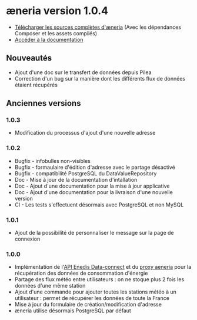 # æneria version 1.0.4

* [Télécharger les sources complètes d'æneria](http://statics.aeneria.com/) (Avec les dépendances Composer et les assets compilés)
* [Accéder à la documentation](https://docs.aeneria.com/fr/latest/)

## Nouveautés

* Ajout d'une doc sur le transfert de données depuis Pilea
* Correction d'un bug sur la manière dont les différents flux de données étaient récupérés

## Anciennes versions

### 1.0.3

* Modification du processus d'ajout d'une nouvelle adresse

### 1.0.2

* Bugfix - infobulles non-visibles
* Bugfix - formaulaire d'édition d'adresse avec le partage désactivé
* Bugfix - compatibilité PostgreSQL du DataValueRepository
* Doc - Mise à jour de la documentation d'intallation
* Doc - Ajout d'une documentation pour la mise à jour applicative
* Doc - Ajout d'une documentation pour la livraison d'une nouvelle version
* CI - Les tests s'effectuent désormais avec PostgreSQL et non MySQL

### 1.0.1

* Ajout de la possibilité de personnaliser le message sur la page de connexion

### 1.0.0

* Implémentation de l'[API Enedis Data-connect](https://datahub-enedis.fr/data-connect/) et du [proxy aeneria](https://gitlab.com/aeneria/aeneria-proxy) pour la récupération des données de consommation d'énergie
* Partage des flux météo entre utilisateurs : on ne stoque plus 2 fois les données d'une même station
* Ajout d'une commande pour ajouter toutes les stations météo à un utilisateur : permet
  de récupérer les données de toute la France
* Mise à jour du formulaire de création/modification d'adresse
* æneria utilise désormais PostgreSQL par défaut
